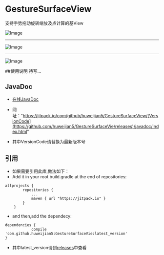 # GestureSurfaceView
支持手势拖动旋转缩放及点计算的基View

![Image](https://github.com/huweijian5/GestureSurfaceView/blob/master/screenshot/device-2016-12-16-231042.mp4_1481901674.gif)
***
![Image](https://github.com/huweijian5/GestureSurfaceView/blob/master/screenshot/UC%E6%88%AA%E5%9B%BE20161216232559.png)
***
![Image](https://github.com/huweijian5/GestureSurfaceView/blob/master/screenshot/UC%E6%88%AA%E5%9B%BE20161216232849.png)

##使用说明
待写...


## JavaDoc
* [在线JavaDoc](https://jitpack.io/com/github/huweijian5/GestureSurfaceView/1.0.0/javadoc/index.html)

* 网址：&quot;https://jitpack.io/com/github/huweijian5/GestureSurfaceView/[VersionCode](https://github.com/huweijian5/GestureSurfaceVie/releases)/javadoc/index.html&quot;

* 其中VersionCode请替换为最新版本号

## 引用

* 如果需要引用此库,做法如下：
* Add it in your root build.gradle at the end of repositories:
```
allprojects {
		repositories {
			...
			maven { url "https://jitpack.io" }
		}
	}
```	
* and then,add the dependecy:
```
dependencies {
	        compile 'com.github.huweijian5:GestureSurfaceVie:latest_version'
}
```
* 其中latest_version请到[releases](https://github.com/huweijian5/GestureSurfaceVie/releases)中查看
